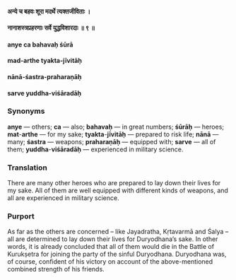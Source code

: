 #### अन्ये च बहवः शूरा मदर्थे त्यक्तजीविताः ।
#### नानाशस्त्रप्रहरणाः सर्वे युद्धविशारदाः ॥ ९ ॥

#### anye ca bahavaḥ śūrā
#### mad-arthe tyakta-jīvitāḥ
#### nānā-śastra-praharaṇāḥ
#### sarve yuddha-viśāradāḥ

### Synonyms

**anye** — others; **ca** — also; **bahavaḥ** — in great numbers; **śūrāḥ** — heroes; **mat**-**arthe** — for my sake; **tyakta**-**jīvitāḥ** — prepared to risk life; **nānā** — many; **śastra** — weapons; **praharaṇāḥ** — equipped with; **sarve** — all of them; **yuddha**-**viśāradāḥ** — experienced in military science.

### Translation

There are many other heroes who are prepared to lay down their lives for my sake. All of them are well equipped with different kinds of weapons, and all are experienced in military science.

### Purport

As far as the others are concerned – like Jayadratha, Kṛtavarmā and Śalya – all are determined to lay down their lives for Duryodhana’s sake. In other words, it is already concluded that all of them would die in the Battle of Kurukṣetra for joining the party of the sinful Duryodhana. Duryodhana was, of course, confident of his victory on account of the above-mentioned combined strength of his friends.